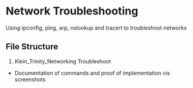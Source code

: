 # Network Troubleshooting

Using ipconfig, ping, arp, nslookup and tracert to troubleshoot networks

## File Structure
1. Klein_Trinity_Networking Troubleshoot
- Documentation of commands and proof of implementation vis screenshots
